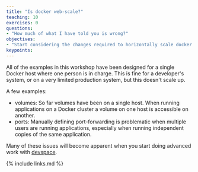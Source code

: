 ```yaml
---
title: "Is docker web-scale?"
teaching: 10
exercises: 0
questions:
- "How much of what I have told you is wrong?"
objectives:
- "Start considering the changes required to horizontally scale docker applications in the cloud"
keypoints:
---
```


All of the examples in this workshop have been designed for a single Docker host where one person is in charge. This is fine for a developer's system, or on a very limited production system, but this doesn't scale up.

A few examples:
- volumes: So far volumes have been on a single host. When running applications on a Docker cluster a volume on one host is accessible on another.
- ports: Manually defining port-forwarding is problematic when multiple users are running applications, especially when running independent copies of the same application.

Many of these issues will become apparent when you start doing advanced work with [devspace](https://github.com/openmicroscopy/devspace/).

{% include links.md %}
